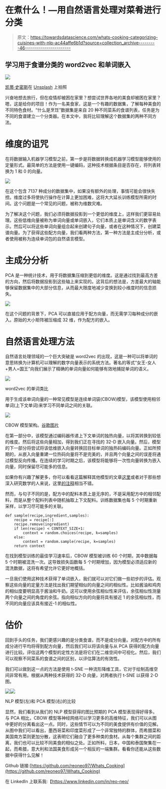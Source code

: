 # 在煮什么！—用自然语言处理对菜肴进行分类

> 原文：<https://towardsdatascience.com/whats-cooking-categorizing-cuisines-with-nlp-ac44affe6b1d?source=collection_archive---------46----------------------->

## 学习用于食谱分类的 word2vec 和单词嵌入

![](img/855b27a1d9babfba0be9e8413d32b57a.png)

[凯蒂·史密斯](https://unsplash.com/@kate5oh3?utm_source=medium&utm_medium=referral)在 [Unsplash](https://unsplash.com?utm_source=medium&utm_medium=referral) 上拍照

兴奋地想去旅行，但在疫情却被困在家里？想尝试世界各地的美食却被困在家里？嗯，这是给你的项目！作为一名美食家，这是一个有趣的数据集，了解每种美食的不同特色食材。“什么是烹饪”数据集是来自 20 种不同菜系的食谱列表，任务是为不同的食谱建立一个分类器。在本文中，我将比较理解这个数据集的两种不同方法。

# 维度的诅咒

在将数据输入机器学习模型之前，第一步是将数据转换成机器学习模型能够使用的定量形式。最简单的方法是使用一键编码，这种技术根据条目是否存在，将列表转换为 1 和 0 的向量。

![](img/6fb1b002a0ef3fbf16b28284c6f15567.png)

在这个包含 7137 种成分的数据集中，如果没有额外的处理，事情可能会很快失控。维度过多将使执行操作在计算上更加困难，这将大大延长训练模型所需的时间。这个问题是一个常见的问题，被称为维数灾难。

为了解决这个问题，我们必须将数据投影到一个更低的维度上，这样我们更容易处理。这些低维向量被称为单词向量或单词嵌入，它们本质上是单词含义的数字表示。然后可以将这些单词向量组合起来创建句子向量，或者在这种情况下，创建菜谱向量。为了获得这些配方向量，我们看两种方法，第一种方法是主成分分析，或者使用被称为连续单词包的自然语言模型。

# **主成分分析**

PCA 是一种统计技术，用于将数据集压缩到更低的维度。这是通过找到最高方差的方向，然后将数据投影到这些轴上来实现的。这背后的想法是，方差最大的轴能够保留数据集中的大部分信息，从而最大限度地减少变换到较小维度时的信息损失。

![](img/78d9690e1beb17f33878e49b5a326131.png)

在这个问题的背景下，PCA 可以直接应用于配方向量，而无需学习每种成分的嵌入。原始的大小矩阵被压缩成 32 维，作为配方的嵌入。

# **自然语言处理方法**

自然语言处理领域的一个巨大突破是 word2vec 的出现，这是一种可以将单词的意思转换为计算机可以理解的数字向量表示的系统方法。著名的等式“女王-女人+男人=国王”向我们展示了精确的单词向量如何能够有效地捕捉单词的语义。

![](img/696718bef40cf5debbcb2cd141af81af.png)

word2vec 的单词类比

用于生成该单词向量的一种常见模型是连续单词袋(CBOW)模型，该模型使用相邻单词(上下文单词)来学习不同单词之间的关联。

![](img/c4e7fe42057a116982a54adf2e040c78.png)

CBOW 模型架构。[谷歌图片](https://stats.stackexchange.com/questions/342174/word2vec-difference-between-the-two-weight-matrices)

在第一部分中，该模型通过编码器传递上下文单词的独热向量，以将其转换到较低的维度。然后将这些向量相加，得到我们正在寻找的 32-D 嵌入向量。然后，模型的下一部分将尝试将该低维嵌入向量转换回目标单词的独热码编码向量。正如所预期的，从嵌入向量重建一位热码向量将不是完美的，并且两个向量之间的误差将通过模型反向传播。在连续的学习时期之后，该模型将能够将一次性向量转换为嵌入向量，同时保留尽可能多的信息。

如果你有兴趣了解更多，你可以看看这篇解释其他模型的文章[这里](/introduction-to-word-embedding-and-word2vec-652d0c2060fa)或者对于那些想深入研究数学的人来说，这里[的注释](https://cs224d.stanford.edu/lecture_notes/notes1.pdf)相当不错。

然而，与句子不同的是，配方中的配料本质上是无序的，不是采用配方中的相邻配料，而是从整个配料列表中随机抽取上下文配料。训练数据集也每 5 个时期重新采样，以学习尽可能多的关联。

```
def sample(recipe,ingredient,samples):
    recipe = recipe[:]
    recipe.remove(ingredient)
    if len(recipe) < CONTEXT_SIZE+1:
        context = random.choices(recipe, k=samples) 
    else: 
        context = random.sample(recipe, k=samples) 
    return context
```

在找到模型训练的最佳学习速率后，CBOW 模型被训练 60 个时期，其中数据每 5 个时期被混洗一次。这导致损失函数每 5 个时期增加，因为模型必须适应新的混洗数据，这将有希望允许它更好地概括。

一旦我们使用这种技术获得了单词嵌入，我们就可以对它们做一些初步的评估。观察这些向量的定量方法是找出我们期望相似的向量之间的相似性。比如酱油和鸡肉的相似度要明显高于酱油和牛奶。这可以使用余弦相似性来评估，余弦相似性测量两个向量之间的角度的余弦。指向相似方向的向量将具有接近 1 的余弦相似性，而不同的向量应该具有接近-1 的相似性。

# 估价

回到手头的任务，我们更感兴趣的是分类食谱，而不是成分向量。对配方中的所有成分进行平均将得到配方向量，然后我们可以将该向量与从 PCA 获得的配方向量进行比较。评估这两个模型的定性方法是将它们在二维空间中可视化。然后，我们可以观察不同菜系的食谱之间的区别，以评估算法的有效性。

我们可以做到这一点的方法是使用 t-SNE 一种流形降维工具，它对于绘制高维空间非常有用。根据从两种技术获得的 32-D 向量，对两者执行 t-SNE 以获得 2-D 图。

![](img/5b9560faa30002d272a5c78f061a8d29.png)![](img/61966027ff1bc77bb085f4c195d38b06.png)

NLP 模型(左)和 PCA 模型(右)的比较

显然，我们看到从我们的 NLP 模型获得的图比预期的 PCA 模型表现得好得多。与 PCA 相比，CBOW 模型等神经网络可以学习更多的高维特征，我们可以从图中更好的分离看出这一点。同时，这些情节可以为不同的美食提供有价值的见解。从图中我们可以看出，墨西哥菜和印度菜形成了一个非常独特的群体，而希腊菜和美国南方菜则更加分散，这表明它们融合了更多种类的食材。从每个集群之间的距离，我们也可以比较不同美食的相似之处。正如所料，日本，中国和泰国聚集在一起，而希腊，意大利和法国美食形成另一个相反的一端集群。看看你还能从这些数据中获得什么见解！

Github 链接:[https://github.com/reoneo97/Whats_Cooking](https://github.com/reoneo97/Whats_Cooking)

在 LinkedIn 上联系我:【https://www.linkedin.com/in/reo-neo/ 